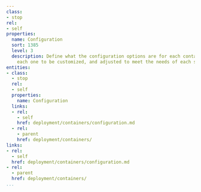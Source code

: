 ```yaml
---
class:
- stop
rel:
- self
properties:
  name: Configuration
  sort: 1385
  level: 3
  description: Define what the configuration options are for each container, allowing
    each one to be customized, and adjusted to meet the needs of each service.
entities:
- class:
  - stop
  rel:
  - self
  properties:
    name: Configuration
  links:
  - rel:
    - self
    href: deployment/containers/configuration.md
  - rel:
    - parent
    href: deployment/containers/
links:
- rel:
  - self
  href: deployment/containers/configuration.md
- rel:
  - parent
  href: deployment/containers/
...
```

